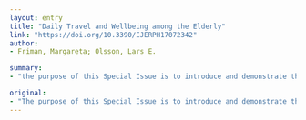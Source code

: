 ```yaml
---
layout: entry
title: "Daily Travel and Wellbeing among the Elderly"
link: "https://doi.org/10.3390/IJERPH17072342"
author:
- Friman, Margareta; Olsson, Lars E.

summary:
- "the purpose of this Special Issue is to introduce and demonstrate the importance of daily travel in elderly people&rsquo;s lives. This Special Issue aims to demonstrate importance of everyday travel in the elderly people. The purpose of the special issue is to present and demonstrate daily travel. a special issue. It is aimed at demonstrating the value of daily traveling. A special issue to raise awareness of the need to travel daily.. It will be presented in this special Issue."

original:
- "The purpose of this Special Issue is to introduce and demonstrate the importance of daily travel in elderly people&rsquo;s lives [...]"
---
```


